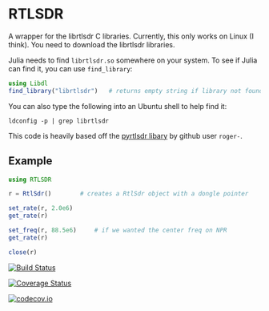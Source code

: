 # RTLSDR

A wrapper for the librtlsdr C libraries.
Currently, this only works on Linux (I think).
You need to download the librtlsdr libraries.

Julia needs to find `librtlsdr.so` somewhere on your system.
To see if Julia can find it, you can use `find_library`:

```julia
using Libdl
find_library("librtlsdr")   # returns empty string if library not found
```

You can also type the following into an Ubuntu shell to help find it:

```shell
ldconfig -p | grep librtlsdr
```

This code is heavily based off the
[pyrtlsdr libary](https://github.com/roger-/pyrtlsdr) by github user `roger-`.

## Example

```julia
using RTLSDR

r = RtlSdr()		# creates a RtlSdr object with a dongle pointer

set_rate(r, 2.0e6)
get_rate(r)

set_freq(r, 88.5e6)		# if we wanted the center freq on NPR
get_rate(r)

close(r)
```

[![Build Status](https://travis-ci.org/dressel/RTLSDR.jl.svg?branch=master)](https://travis-ci.org/dressel/RTLSDR.jl)

[![Coverage Status](https://coveralls.io/repos/dressel/RTLSDR.jl/badge.svg?branch=master&service=github)](https://coveralls.io/github/dressel/RTLSDR.jl?branch=master)

[![codecov.io](http://codecov.io/github/dressel/RTLSDR.jl/coverage.svg?branch=master)](http://codecov.io/github/dressel/RTLSDR.jl?branch=master)
